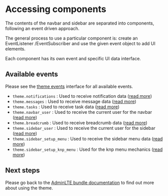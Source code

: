 # Accessing components

The contents of the navbar and sidebar are separated into components, following an event driven approach.

The general process to use a particular component is: create an EventListener /EventSubscriber and use the given event object to add UI elements.

Each component has its own event and specific UI data interface.

## Available events

Please see the [theme events](https://github.com/kevinpapst/AdminLTEBundle/blob/master/Event/ThemeEvents.php) interface for all available events.

- `theme.notifications` : Used to receive notification data ([read more](navbar_notifications.md))
- `theme.messages` : Used to receive message data ([read more](navbar_messages.md))
- `theme.tasks` : Used to receive task data ([read more](navbar_tasks.md))
- `theme.navbar_user` : Used to receive the current user for the navbar ([read more](navbar_user.md))
- `theme.breadcrumb` : Used to receive breadcrumb data ([read more](breadcrumbs.md))
- `theme.sidebar_user` : Used to receive the current user for the sidebar ([read more](sidebar_user.md))
- `theme.sidebar_setup_menu` : Used to receive the sidebar menu data ([read more](sidebar_navigation.md))
- `theme.sidebar_setup_knp_menu` : Used for the knp menu mechanics ([read more](knp_menu.md))

## Next steps

Please go back to the [AdminLTE bundle documentation](README.md) to find out more about using the theme.
